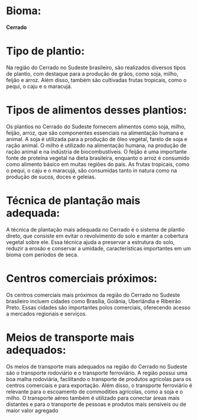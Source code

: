 # Bioma:
**Cerrado** 

# Tipo de plantio:
 Na região do Cerrado no Sudeste brasileiro, são realizados diversos tipos de plantio, com destaque para a produção de grãos, como soja, milho, feijão e arroz. Além disso, também são cultivadas frutas tropicais, como o pequi, o caju e o maracujá. 

# Tipos de alimentos desses plantios:
 Os plantios no Cerrado do Sudeste fornecem alimentos como soja, milho, feijão, arroz, que são componentes essenciais na alimentação humana e animal. A soja é utilizada para a produção de óleo vegetal, farelo de soja e ração animal. O milho é utilizado na alimentação humana, na produção de ração animal e na indústria de biocombustíveis. O feijão é uma importante fonte de proteína vegetal na dieta brasileira, enquanto o arroz é consumido como alimento básico em muitas regiões do país. As frutas tropicais, como o pequi, o caju e o maracujá, são consumidas tanto in natura como na produção de sucos, doces e geleias. 

# Técnica de plantação mais adequada:
 A técnica de plantação mais adequada no Cerrado é o sistema de plantio direto, que consiste em evitar o revolvimento do solo e manter a cobertura vegetal sobre ele. Essa técnica ajuda a preservar a estrutura do solo, reduzir a erosão e conservar a umidade, características importantes em um bioma com períodos de seca. 

# Centros comerciais próximos:
 Os centros comerciais mais próximos da região do Cerrado no Sudeste brasileiro incluem cidades como Brasília, Goiânia, Uberlândia e Ribeirão Preto. Essas cidades são importantes polos comerciais, oferecendo acesso a mercados regionais e serviços. 

# Meios de transporte mais adequados:
 Os meios de transporte mais adequados na região do Cerrado no Sudeste são o transporte rodoviário e o transporte ferroviário. A região possui uma boa malha rodoviária, facilitando o transporte de produtos agrícolas para os centros comerciais e para exportação. Além disso, o transporte ferroviário é relevante para o escoamento de commodities agrícolas, como a soja e o milho. O transporte aéreo também é utilizado para conectar áreas mais distantes e para o transporte de pessoas e produtos mais sensíveis ou de maior valor agregado
